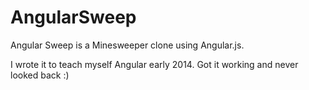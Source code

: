# AngularSweep

Angular Sweep is a Minesweeper clone using Angular.js.

I wrote it to teach myself Angular early 2014. Got it working and never looked back :)
